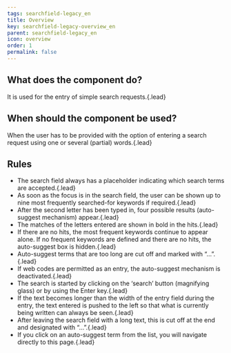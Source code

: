 ```yaml
---
tags: searchfield-legacy_en
title: Overview
key: searchfield-legacy-overview_en
parent: searchfield-legacy_en
icon: overview
order: 1
permalink: false  
---
```


## What does the component do?
It is used for the entry of simple search requests.{.lead}

## When should the component be used?
When the user has to be provided with the option of entering a search request using one or several (partial) words.{.lead}

## Rules
* The search field always has a placeholder indicating which search terms are accepted.{.lead}
* As soon as the focus is in the search field, the user can be shown up to nine most frequently searched-for keywords if required.{.lead}
* After the second letter has been typed in, four possible results (auto-suggest mechanism) appear.{.lead}
* The matches of the letters entered are shown in bold in the hits.{.lead}
* If there are no hits, the most frequent keywords continue to appear alone. If no frequent keywords are defined and there are no hits, the auto-suggest box is hidden.{.lead}
* Auto-suggest terms that are too long are cut off and marked with “...”.{.lead}
* If web codes are permitted as an entry, the auto-suggest mechanism is deactivated.{.lead}
* The search is started by clicking on the ‘search’ button (magnifying glass) or by using the Enter key.{.lead}
* If the text becomes longer than the width of the entry field during the entry, the text entered is pushed to the left so that what is currently being written can always be seen.{.lead}
* After leaving the search field with a long text, this is cut off at the end and designated with “…”.{.lead}
* If you click on an auto-suggest term from the list, you will navigate directly to this page.{.lead}